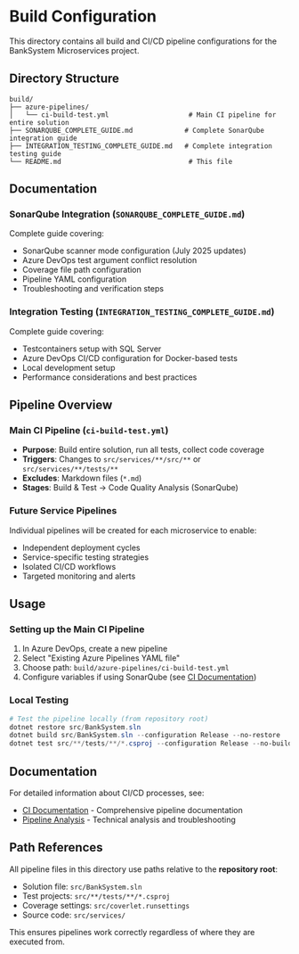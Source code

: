 # Build Configuration

This directory contains all build and CI/CD pipeline configurations for the BankSystem Microservices project.

## Directory Structure

```
build/
├── azure-pipelines/
│   └── ci-build-test.yml                    # Main CI pipeline for entire solution
├── SONARQUBE_COMPLETE_GUIDE.md             # Complete SonarQube integration guide
├── INTEGRATION_TESTING_COMPLETE_GUIDE.md   # Complete integration testing guide
└── README.md                                # This file
```

## Documentation

### **SonarQube Integration** (`SONARQUBE_COMPLETE_GUIDE.md`)

Complete guide covering:

- SonarQube scanner mode configuration (July 2025 updates)
- Azure DevOps test argument conflict resolution
- Coverage file path configuration
- Pipeline YAML configuration
- Troubleshooting and verification steps

### **Integration Testing** (`INTEGRATION_TESTING_COMPLETE_GUIDE.md`)

Complete guide covering:

- Testcontainers setup with SQL Server
- Azure DevOps CI/CD configuration for Docker-based tests
- Local development setup
- Performance considerations and best practices

## Pipeline Overview

### **Main CI Pipeline** (`ci-build-test.yml`)

- **Purpose**: Build entire solution, run all tests, collect code coverage
- **Triggers**: Changes to `src/services/**/src/**` or `src/services/**/tests/**`
- **Excludes**: Markdown files (`*.md`)
- **Stages**: Build & Test → Code Quality Analysis (SonarQube)

### **Future Service Pipelines**

Individual pipelines will be created for each microservice to enable:

- Independent deployment cycles
- Service-specific testing strategies
- Isolated CI/CD workflows
- Targeted monitoring and alerts

## Usage

### **Setting up the Main CI Pipeline**

1. In Azure DevOps, create a new pipeline
2. Select "Existing Azure Pipelines YAML file"
3. Choose path: `build/azure-pipelines/ci-build-test.yml`
4. Configure variables if using SonarQube (see [CI Documentation](../docs/ci-documentation.md))

### **Local Testing**

```powershell
# Test the pipeline locally (from repository root)
dotnet restore src/BankSystem.sln
dotnet build src/BankSystem.sln --configuration Release --no-restore
dotnet test src/**/tests/**/*.csproj --configuration Release --no-build
```

## Documentation

For detailed information about CI/CD processes, see:

- [CI Documentation](../docs/ci-documentation.md) - Comprehensive pipeline documentation
- [Pipeline Analysis](../PIPELINE_ANALYSIS.md) - Technical analysis and troubleshooting

## Path References

All pipeline files in this directory use paths relative to the **repository root**:

- Solution file: `src/BankSystem.sln`
- Test projects: `src/**/tests/**/*.csproj`
- Coverage settings: `src/coverlet.runsettings`
- Source code: `src/services/`

This ensures pipelines work correctly regardless of where they are executed from.
